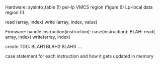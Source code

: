 Hardware:
sysinfo_table (!)
per-lp VMCS region (figure 6)
Lp-local data region (!)


read (array, index)
write (array, index, value)

Firmware:
handle instruction(instruction):
case(instruction):
BLAH: read( array, index)
       write(array, index)

create TD():
BLAH1
BLAH2
BLAH3
....       

case statement for each instruction and how it gets updated in memory
